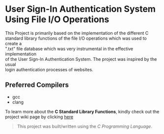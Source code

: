 # User Sign-In Authentication System Using File I/O Operations

This Project is primarily based on the implementation of the different C  
standard library functions of the file I/O operations which was used to create a  
".txt" file database which was very instrumental in the effective implementation  
of the User Sign-In Authentication System. The project was inspired by the usual  
login authentication processes of websites.

## Preferred Compilers

* gcc
* clang

To learn more about the **C Standard Library Functions**, kindly check out the  
project wiki page by clicking 
[here](https://github.com/chibuike-vm/c_user_signin_authenticator/wiki "Project Wiki")

>This project was built/written using the _C Programming Language_.
